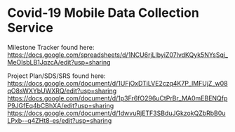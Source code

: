 # Covid-19 Mobile Data Collection Service

Milestone Tracker found here:
https://docs.google.com/spreadsheets/d/1NCU6rjLlbyiZ07lvdKQyk5NYsSqj_MeOIsbLB1JqzcA/edit?usp=sharing

Project Plan/SDS/SRS found here:
https://docs.google.com/document/d/1UFjOxDTiLVE2czq4K7P_lMFUjZ_w08qO8sWXYbUWXRQ/edit?usp=sharing
https://docs.google.com/document/d/1p3Fr6fO296uCtPrBr_MA0mEBENQfpP9JGfEq4bCBhXA/edit?usp=sharing
https://docs.google.com/document/d/1dwvuRjETF3SBduJGkzokQZbRbB0uLPxb--q4ZHt8-es/edit?usp=sharing
